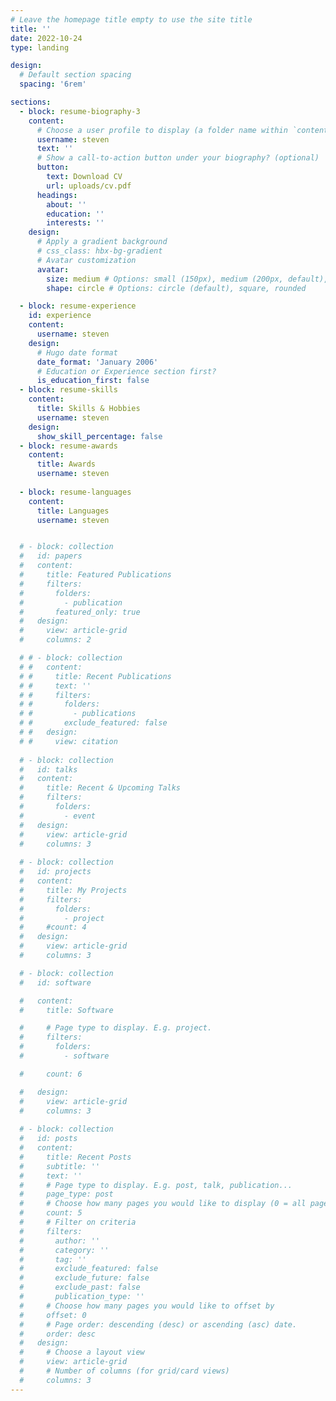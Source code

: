 ```yaml
---
# Leave the homepage title empty to use the site title
title: ''
date: 2022-10-24
type: landing

design:
  # Default section spacing
  spacing: '6rem'

sections:
  - block: resume-biography-3
    content:
      # Choose a user profile to display (a folder name within `content/authors/`)
      username: steven
      text: ''
      # Show a call-to-action button under your biography? (optional)
      button:
        text: Download CV
        url: uploads/cv.pdf
      headings:
        about: ''
        education: ''
        interests: ''
    design:
      # Apply a gradient background
      # css_class: hbx-bg-gradient
      # Avatar customization
      avatar:
        size: medium # Options: small (150px), medium (200px, default), large (320px), xl (400px), xxl (500px)
        shape: circle # Options: circle (default), square, rounded

  - block: resume-experience
    id: experience
    content:
      username: steven
    design:
      # Hugo date format
      date_format: 'January 2006'
      # Education or Experience section first?
      is_education_first: false
  - block: resume-skills
    content:
      title: Skills & Hobbies
      username: steven
    design:
      show_skill_percentage: false
  - block: resume-awards
    content:
      title: Awards
      username: steven
      
  - block: resume-languages
    content:
      title: Languages
      username: steven


  # - block: collection
  #   id: papers
  #   content:
  #     title: Featured Publications
  #     filters:
  #       folders:
  #         - publication
  #       featured_only: true
  #   design:
  #     view: article-grid
  #     columns: 2

  # # - block: collection
  # #   content:
  # #     title: Recent Publications
  # #     text: ''
  # #     filters:
  # #       folders:
  # #         - publications
  # #       exclude_featured: false
  # #   design:
  # #     view: citation
  
  # - block: collection
  #   id: talks
  #   content:
  #     title: Recent & Upcoming Talks
  #     filters:
  #       folders:
  #         - event
  #   design:
  #     view: article-grid
  #     columns: 3
  
  # - block: collection
  #   id: projects
  #   content:
  #     title: My Projects
  #     filters:
  #       folders:
  #         - project
  #     #count: 4
  #   design:
  #     view: article-grid
  #     columns: 3

  # - block: collection
  #   id: software

  #   content:
  #     title: Software

  #     # Page type to display. E.g. project.
  #     filters:
  #       folders:
  #         - software

  #     count: 6

  #   design:
  #     view: article-grid
  #     columns: 3
          
  # - block: collection
  #   id: posts
  #   content:
  #     title: Recent Posts
  #     subtitle: ''
  #     text: ''
  #     # Page type to display. E.g. post, talk, publication...
  #     page_type: post
  #     # Choose how many pages you would like to display (0 = all pages)
  #     count: 5
  #     # Filter on criteria
  #     filters:
  #       author: ''
  #       category: ''
  #       tag: ''
  #       exclude_featured: false
  #       exclude_future: false
  #       exclude_past: false
  #       publication_type: ''
  #     # Choose how many pages you would like to offset by
  #     offset: 0
  #     # Page order: descending (desc) or ascending (asc) date.
  #     order: desc
  #   design:
  #     # Choose a layout view
  #     view: article-grid
  #     # Number of columns (for grid/card views)
  #     columns: 3
---
```

